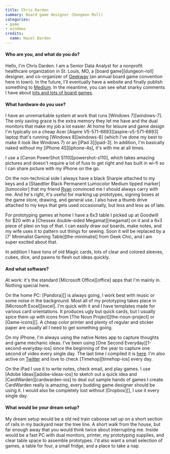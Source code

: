 ```yaml
---
title: Chris Darden
summary: Board game designer (Dungeon Roll)
categories:
- game
- windows
credits:
  name: Hazel Darden
---
```


#### Who are you, and what do you do?

Hello, I'm Chris Darden. I am a Senior Data Analyst for a nonprofit healthcare organization in St. Louis, MO, a [board game][dungeon-roll] designer, and co-organizer of [Geekway](http://geekway2west.com/ "The Geekway site.") (an annual board game convention here in town). In the future, I'll eventually have a website and finally publish something to [Medium](https://medium.com/@cbdarden/ "Chris' Medium site."). In the meantime, you can see what snarky comments I have about [lots and lots of board games](http://boardgamegeek.com/collection/user/cbdarden?rated=1&subtype=boardgame&ff=1 "Chris' posts on BoardGameGeek.").
 
#### What hardware do you use?

I have an unremarkable system at work that runs [Windows 7][windows-7]. The only saving grace is the extra memory they let me have and the dual monitors that make my job a lot easier. At home for leisure and game design I'm typically on a cheap Acer [Aspire V5-571-6893][aspire-v5-571-6893] laptop that's running [Windows 8][windows-8] (which I've done my best to make it look like Windows 7) or an [iPad 3][ipad-3]. In addition, I'm basically naked without my [iPhone 4S][iphone-4s], it's with me at all times.
 
I use a [Canon PowerShot S110][powershot-s110], which takes amazing pictures and doesn't require a lot of fuss to get right and has built in wi-fi so I can share picture with my iPhone on the go.
 
On the non-technical side I always have a black Sharpie attached to my keys and a [Staedtler Black Permanent Lumocolor Medium tipped marker][lumocolor] that my friend [Ryan](http://olriverstudios.com/Welcome.html "Ryan's website.") convinced me I should always carry with me. And he's right, it's useful for marking up prototypes, signing boxes at the game store, drawing, and general use. I also have a thumb drive attached to my keys that gets used occasionally, but less and less as of late.
 
For prototyping games at home I have a 6x3 table I picked up at Goodwill for $20 with a [Chessex double-sided Megamat][megamat] on it and a 6x3 piece of plexi on top of that. I can easily draw out boards, make notes, and my wife uses it to pattern out things for sewing. Soon it will be replaced by a [7' Minimalist Gaming Table][the-minimalist] from Geek Chic, and I am super excited about that.
 
In addition I have tons of old Magic cards, lots of clear and colored sleeves, cubes, dice, and pawns to flesh out ideas quickly.

#### And what software?

At work: it's the standard [Microsoft Office][office] apps that I'm mainly in. Nothing special here.
 
On the home PC: [Pandora][] is always going, I work best with music or some noise in the background. Most all of my prototyping takes place in [Microsoft Excel][excel]. I'm quick with it and I have templates made for various card orientations. It produces ugly but quick cards, but I usually spice them up with icons from [The Noun Project][the-noun-project] or [Game-icons][]. A cheap color printer and plenty of regular and sticker paper are usually all I need to get something going.
 
On my iPhone, I'm always using the native Notes app to capture thoughts and game mechanic ideas. I've been using [One Second Everyday][1-second-everyday-ios] since the beginning of the year to capture one second of video every single day. The last time I compiled it is [here](http://www.youtube.com/watch?v=3mJJXA0Hqm0 "A video by Chris using the 1 Second Everyday app."). I'm also active on [Twitter](https://twitter.com/cbdarden "Chris' Twitter account.") and love to check [Timehop][timehop-ios] every day.
 
On the iPad I use it to write notes, check email, and play games. I use [Adobe Ideas][adobe-ideas-ios] to sketch out a quick idea and [CardWarden][cardwarden-ios] to deal out sample hands of games I create. CardWarden really is amazing, every budding game designer should be using it. I would also be completely lost without [Dropbox][], I use it every single day.

#### What would be your dream setup?

My dream setup would be a old red train caboose set up on a short section of rails in my backyard near the tree line. A short walk from the house, but far enough away that you would think twice about interrupting me. Inside would be a fast PC with dual monitors, printer, my prototyping supplies, and clear table space to assemble prototypes. I'd also want a small selection of games, a table for four, a small fridge, and a place to take a nap.